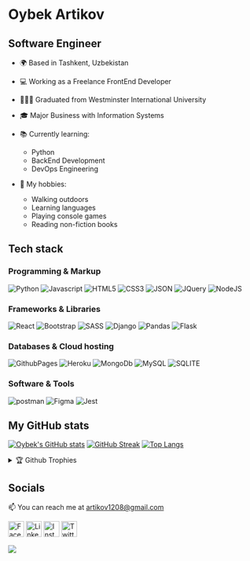 # Oybek Artikov
## Software Engineer

- 🌍 Based in Tashkent, Uzbekistan
- 💻 Working as a Freelance FrontEnd Developer
- 👨🏻‍🎓 Graduated from Westminster International University
- 🎓 Major Business with Information Systems
  
- 📚 Currently learning: 
    - Python
    - BackEnd Development
    - DevOps Engineering
    
- 🥏 My hobbies:
    - Walking outdoors
    - Learning languages
    - Playing console games
    - Reading non-fiction books
    

## Tech stack

### Programming & Markup

![Python](https://img.shields.io/badge/Python-FFD43B?style=for-the-badge&logo=python&logoColor=blue) 
![Javascript](https://img.shields.io/badge/JavaScript-323330?style=for-the-badge&logo=javascript&logoColor=F7DF1E) 
![HTML5](https://img.shields.io/badge/HTML5-E34F26?style=for-the-badge&logo=html5&logoColor=white) 
![CSS3](https://img.shields.io/badge/CSS3-1572B6?style=for-the-badge&logo=css3&logoColor=white) 
![JSON](https://img.shields.io/badge/json-5E5C5C?style=for-the-badge&logo=json&logoColor=white) 
![JQuery](https://img.shields.io/badge/jQuery-0769AD?style=for-the-badge&logo=jquery&logoColor=white)
![NodeJS](https://img.shields.io/badge/Node.js-339933?style=for-the-badge&logo=nodedotjs&logoColor=white)

### Frameworks & Libraries

![React](https://img.shields.io/badge/React-20232A?style=for-the-badge&logo=react&logoColor=61DAFB)
![Bootstrap](https://img.shields.io/badge/Bootstrap-563D7C?style=for-the-badge&logo=bootstrap&logoColor=white)
![SASS](https://img.shields.io/badge/Sass-CC6699?style=for-the-badge&logo=sass&logoColor=white)
![Django](https://img.shields.io/badge/Django-092E20?style=for-the-badge&logo=django&logoColor=green) 
![Pandas](https://img.shields.io/badge/Pandas-2C2D72?style=for-the-badge&logo=pandas&logoColor=white)
![Flask](https://img.shields.io/badge/Flask-000000?style=for-the-badge&logo=flask&logoColor=white)

### Databases & Cloud hosting
![GithubPages](https://img.shields.io/badge/GitHub%20Pages-222222?style=for-the-badge&logo=GitHub%20Pages&logoColor=white)
![Heroku](https://img.shields.io/badge/Heroku-430098?style=for-the-badge&logo=heroku&logoColor=white)
![MongoDb](https://img.shields.io/badge/MongoDB-4EA94B?style=for-the-badge&logo=mongodb&logoColor=white)
![MySQL](https://img.shields.io/badge/MySQL-005C84?style=for-the-badge&logo=mysql&logoColor=white)
![SQLITE](https://img.shields.io/badge/SQLite-07405E?style=for-the-badge&logo=sqlite&logoColor=white)


### Software & Tools

![postman](https://img.shields.io/badge/Postman-FF6C37?style=for-the-badge&logo=Postman&logoColor=white)
![Figma](https://img.shields.io/badge/Figma-F24E1E?style=for-the-badge&logo=figma&logoColor=white)
![Jest](https://img.shields.io/badge/Jest-C21325?style=for-the-badge&logo=jest&logoColor=white)
 

## My GitHub stats

[![Oybek's GitHub stats](https://github-readme-stats.vercel.app/api?username=artikov&show_icons=true&theme=prussian&custom_title=My%20Github%20Stats)](https://github.com/artikov/artikov)
[![GitHub Streak](https://streak-stats.demolab.com/?user=artikov&theme=prussian)](https://github.com/artikov/artikov)
[![Top Langs](https://github-readme-stats.vercel.app/api/top-langs/?username=artikov&layout=compact&exclude_repo=data-science&theme=prussian&card_width=445&langs_count=6)](https://github.com/anuraghazra/github-readme-stats)

<details>
    <summary>🏆 Github Trophies</summary>

![](https://github-profile-trophy.vercel.app/?username=artikov&theme=nord&no-frame=true&no-bg=false&margin-w=6)

</details>

## Socials

📫 You can reach me at artikov1208@gmail.com


<a href="https://facebook.com/artikov08"><img width="32px" alt="Facebook" title="Facebook" src="https://cdn-icons-png.flaticon.com/512/733/733547.png" target="_blank"/></a>
<a href="https://linkedin.com/in/artikov"><img width="32px" alt="Linkedin" title="Linkedin" src="https://cdn-icons-png.flaticon.com/512/3536/3536505.png" target="_blank"/></a>
<a href="https://instagram.com/artikxv"><img width="32px" alt="Instagram" title="Instagram" src="https://cdn-icons-png.flaticon.com/512/2111/2111463.png" target="_blank"/></a>
<a href="https://twitter.com/artikov08"><img width="32px" alt="Twitter" title="Twitter" src="https://cdn-icons-png.flaticon.com/512/3256/3256013.png" target="_blank"/></a>



[![](https://visitcount.itsvg.in/api?id=artikov&icon=0&color=1)](https://visitcount.itsvg.in)



<!---
artikov/artikov is a ✨ special ✨ repository because its `README.md` (this file) appears on your GitHub profile.
You can click the Preview link to take a look at your changes.
--->
